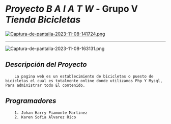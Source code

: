 # *Proyecto B A I A T W* - **Grupo V** *Tienda Bicicletas*

[![Captura-de-pantalla-2023-11-08-141724.png](https://i.postimg.cc/brd8m6nv/Captura-de-pantalla-2023-11-08-141724.png)](http://bicibaiatw.infinityfreeapp.com/?i=1)

---

![Captura-de-pantalla-2023-11-08-163131.png](https://i.postimg.cc/9Q99xbP1/Captura-de-pantalla-2023-11-08-163131.png)

## ***Descripción del Proyecto***

```text
    La pagina web es un establecimiento de bicicletas o puesto de bicicletas el cual es totalmente online donde utilizamos Php Y Mysql, Para administrar todo El contenido.
```

## ***Programadores***

```text
    1. Johan Harry Piamonte Martinez
    2. Karen Sofia Alvarez Rico
```
